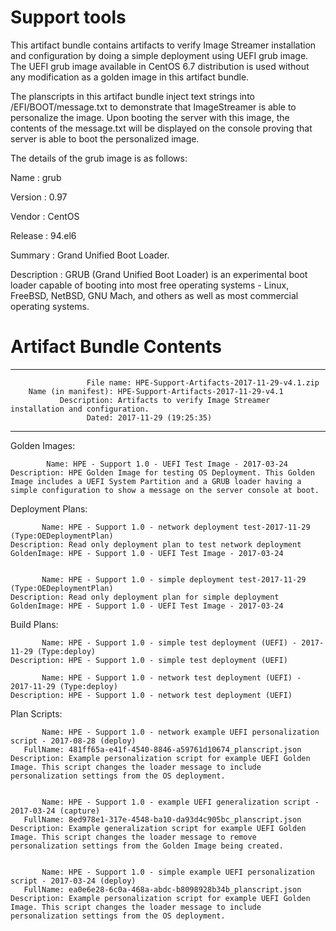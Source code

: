 # Support tools



This artifact bundle contains artifacts to verify Image Streamer installation and configuration by doing a simple deployment using UEFI grub image.
The UEFI grub image available in CentOS 6.7 distribution is used without any modification as a golden image in this artifact bundle. 



The planscripts in this artifact bundle inject text strings into /EFI/BOOT/message.txt to demonstrate that ImageStreamer is able to personalize the image. Upon booting the server with this image, the contents of the message.txt will be displayed on the console proving that server is able to boot the personalized image.

The details of the grub image is as follows:

Name : grub

Version : 0.97

Vendor : CentOS

Release : 94.el6

Summary : Grand Unified Boot Loader.

Description : GRUB (Grand Unified Boot Loader) is an experimental boot loader capable of booting into most free operating systems - Linux, FreeBSD, NetBSD, GNU Mach, and others as well as most commercial operating systems.

# Artifact Bundle Contents

--------------------------------------------------------------------------------

	                 File name: HPE-Support-Artifacts-2017-11-29-v4.1.zip
		Name (in manifest): HPE-Support-Artifacts-2017-11-29-v4.1
		       Description: Artifacts to verify Image Streamer installation and configuration. 
		             Dated: 2017-11-29 (19:25:35)

--------------------------------------------------------------------------------

Golden Images:

	        Name: HPE - Support 1.0 - UEFI Test Image - 2017-03-24
	Description: HPE Golden Image for testing OS Deployment. This Golden Image includes a UEFI System Partition and a GRUB loader having a simple configuration to show a message on the server console at boot. 



Deployment Plans:

	       Name: HPE - Support 1.0 - network deployment test-2017-11-29 (Type:OEDeploymentPlan)
	Description: Read only deployment plan to test network deployment
	GoldenImage: HPE - Support 1.0 - UEFI Test Image - 2017-03-24


	       Name: HPE - Support 1.0 - simple deployment test-2017-11-29 (Type:OEDeploymentPlan)
	Description: Read only deployment plan for simple deployment
	GoldenImage: HPE - Support 1.0 - UEFI Test Image - 2017-03-24



Build Plans:

	       Name: HPE - Support 1.0 - simple test deployment (UEFI) - 2017-11-29 (Type:deploy)
	Description: HPE - Support 1.0 - simple test deployment (UEFI)

	       Name: HPE - Support 1.0 - network test deployment (UEFI) - 2017-11-29 (Type:deploy)
	Description: HPE - Support 1.0 - network test deployment (UEFI) 

Plan Scripts:

	       Name: HPE - Support 1.0 - network example UEFI personalization script - 2017-08-28 (deploy)
	   FullName: 481ff65a-e41f-4540-8846-a59761d10674_planscript.json
	Description: Example personalization script for example UEFI Golden Image. This script changes the loader message to include personalization settings from the OS deployment.


	       Name: HPE - Support 1.0 - example UEFI generalization script - 2017-03-24 (capture)
	   FullName: 8ed978e1-317e-4548-ba10-da93d4c905bc_planscript.json
	Description: Example generalization script for example UEFI Golden Image. This script changes the loader message to remove personalization settings from the Golden Image being created.


	       Name: HPE - Support 1.0 - simple example UEFI personalization script - 2017-03-24 (deploy)
	   FullName: ea0e6e28-6c0a-468a-abdc-b8098928b34b_planscript.json
	Description: Example personalization script for example UEFI Golden Image. This script changes the loader message to include personalization settings from the OS deployment.

